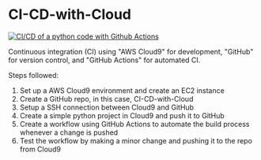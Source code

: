 # CI-CD-with-Cloud

[![CI/CD of a python code with Github Actions](https://github.com/Ramkuchana/CI-CD-with-Cloud/actions/workflows/blank.yml/badge.svg)](https://github.com/Ramkuchana/CI-CD-with-Cloud/actions/workflows/blank.yml)


Continuous integration (CI) using "AWS Cloud9" for development, "GitHub" for version control, and "GitHub Actions" for automated CI.

Steps followed:

1) Set up a AWS Cloud9 environment and create an EC2 instance
2) Create a GitHub repo, in this case, CI-CD-with-Cloud
3) Setup a SSH connection between Cloud9 and GitHub
4) Create a simple python project in Cloud9 and push it to GitHub
5) Create a workflow using GitHub Actions to automate the build process whenever a change is pushed
6) Test the workflow by making a minor change and pushing it to the repo from Cloud9



